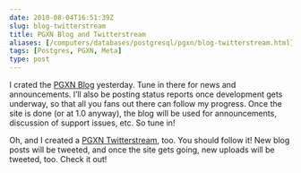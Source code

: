 ```yaml
--- 
date: 2010-08-04T16:51:39Z
slug: blog-twitterstream
title: PGXN Blog and Twitterstream
aliases: [/computers/databases/postgresql/pgxn/blog-twitterstream.html]
tags: [Postgres, PGXN, Meta]
type: post
---
```


I crated the [PGXN Blog] yesterday. Tune in there for news and announcements.
I’ll also be posting status reports once development gets underway, so that all
you fans out there can follow my progress. Once the site is done (or at 1.0
anyway), the blog will be used for announcements, discussion of support issues,
etc. So tune in!

Oh, and I created a [PGXN Twitterstream], too. You should follow it! New blog
posts will be tweeted, and once the site gets going, new uploads will be
tweeted, too. Check it out!

  [PGXN Blog]: http://blog.pgxn.org/
  [PGXN Twitterstream]: https://twitter.com/pgxn/

